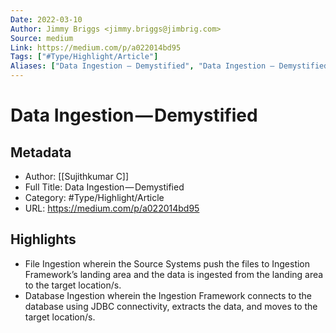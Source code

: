 ```yaml
---
Date: 2022-03-10
Author: Jimmy Briggs <jimmy.briggs@jimbrig.com>
Source: medium
Link: https://medium.com/p/a022014bd95
Tags: ["#Type/Highlight/Article"]
Aliases: ["Data Ingestion — Demystified", "Data Ingestion — Demystified"]
---
```

# Data Ingestion — Demystified

## Metadata
- Author: [[Sujithkumar C]]
- Full Title: Data Ingestion — Demystified
- Category: #Type/Highlight/Article
- URL: https://medium.com/p/a022014bd95

## Highlights
- File Ingestion wherein the Source Systems push the files to Ingestion Framework’s landing area and the data is ingested from the landing area to the target location/s.
- Database Ingestion wherein the Ingestion Framework connects to the database using JDBC connectivity, extracts the data, and moves to the target location/s.
